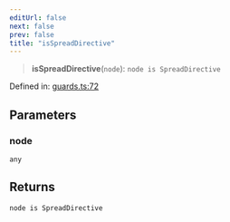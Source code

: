 ```yaml
---
editUrl: false
next: false
prev: false
title: "isSpreadDirective"
---
```


> **isSpreadDirective**(`node`): `node is SpreadDirective`

Defined in: [guards.ts:72](https://github.com/rcs-agents/rcs-lang/blob/2c0291a4209143052b64b2c6ec7573ef29bacea2/packages/ast/src/guards.ts#L72)

## Parameters

### node

`any`

## Returns

`node is SpreadDirective`
